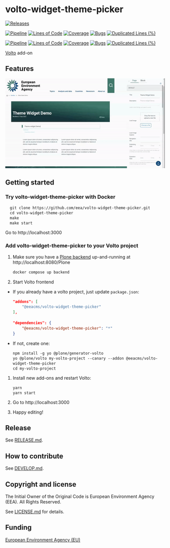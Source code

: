 # volto-widget-theme-picker

[![Releases](https://img.shields.io/github/v/release/eea/volto-widget-theme-picker)](https://github.com/eea/volto-widget-theme-picker/releases)

[![Pipeline](https://ci.eionet.europa.eu/buildStatus/icon?job=volto-addons%2Fvolto-widget-theme-picker%2Fmaster&subject=master)](https://ci.eionet.europa.eu/view/Github/job/volto-addons/job/volto-widget-theme-picker/job/master/display/redirect)
[![Lines of Code](https://sonarqube.eea.europa.eu/api/project_badges/measure?project=volto-widget-theme-picker-master&metric=ncloc)](https://sonarqube.eea.europa.eu/dashboard?id=volto-widget-theme-picker-master)
[![Coverage](https://sonarqube.eea.europa.eu/api/project_badges/measure?project=volto-widget-theme-picker-master&metric=coverage)](https://sonarqube.eea.europa.eu/dashboard?id=volto-widget-theme-picker-master)
[![Bugs](https://sonarqube.eea.europa.eu/api/project_badges/measure?project=volto-widget-theme-picker-master&metric=bugs)](https://sonarqube.eea.europa.eu/dashboard?id=volto-widget-theme-picker-master)
[![Duplicated Lines (%)](https://sonarqube.eea.europa.eu/api/project_badges/measure?project=volto-widget-theme-picker-master&metric=duplicated_lines_density)](https://sonarqube.eea.europa.eu/dashboard?id=volto-widget-theme-picker-master)

[![Pipeline](https://ci.eionet.europa.eu/buildStatus/icon?job=volto-addons%2Fvolto-widget-theme-picker%2Fdevelop&subject=develop)](https://ci.eionet.europa.eu/view/Github/job/volto-addons/job/volto-widget-theme-picker/job/develop/display/redirect)
[![Lines of Code](https://sonarqube.eea.europa.eu/api/project_badges/measure?project=volto-widget-theme-picker-develop&metric=ncloc)](https://sonarqube.eea.europa.eu/dashboard?id=volto-widget-theme-picker-develop)
[![Coverage](https://sonarqube.eea.europa.eu/api/project_badges/measure?project=volto-widget-theme-picker-develop&metric=coverage)](https://sonarqube.eea.europa.eu/dashboard?id=volto-widget-theme-picker-develop)
[![Bugs](https://sonarqube.eea.europa.eu/api/project_badges/measure?project=volto-widget-theme-picker-develop&metric=bugs)](https://sonarqube.eea.europa.eu/dashboard?id=volto-widget-theme-picker-develop)
[![Duplicated Lines (%)](https://sonarqube.eea.europa.eu/api/project_badges/measure?project=volto-widget-theme-picker-develop&metric=duplicated_lines_density)](https://sonarqube.eea.europa.eu/dashboard?id=volto-widget-theme-picker-develop)

[Volto](https://github.com/plone/volto) add-on

## Features

![Widget Theme Picker](https://raw.githubusercontent.com/eea/volto-widget-theme-picker/master/docs/volto-widget-theme-picker.gif)

## Getting started

### Try volto-widget-theme-picker with Docker

      git clone https://github.com/eea/volto-widget-theme-picker.git
      cd volto-widget-theme-picker
      make
      make start

Go to http://localhost:3000

### Add volto-widget-theme-picker to your Volto project

1. Make sure you have a [Plone backend](https://plone.org/download) up-and-running at http://localhost:8080/Plone

   ```Bash
   docker compose up backend
   ```

1. Start Volto frontend

* If you already have a volto project, just update `package.json`:

   ```JSON
   "addons": [
       "@eeacms/volto-widget-theme-picker"
   ],

   "dependencies": {
       "@eeacms/volto-widget-theme-picker": "*"
   }
   ```

* If not, create one:

   ```
   npm install -g yo @plone/generator-volto
   yo @plone/volto my-volto-project --canary --addon @eeacms/volto-widget-theme-picker
   cd my-volto-project
   ```

1. Install new add-ons and restart Volto:

   ```
   yarn
   yarn start
   ```

1. Go to http://localhost:3000

1. Happy editing!

## Release

See [RELEASE.md](https://github.com/eea/volto-widget-theme-picker/blob/master/RELEASE.md).

## How to contribute

See [DEVELOP.md](https://github.com/eea/volto-widget-theme-picker/blob/master/DEVELOP.md).

## Copyright and license

The Initial Owner of the Original Code is European Environment Agency (EEA).
All Rights Reserved.

See [LICENSE.md](https://github.com/eea/volto-widget-theme-picker/blob/master/LICENSE.md) for details.

## Funding

[European Environment Agency (EU)](http://eea.europa.eu)
